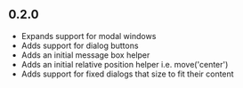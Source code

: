 ## 0.2.0

* Expands support for modal windows
* Adds support for dialog buttons
* Adds an initial message box helper
* Adds an initial relative position helper i.e. move('center')
* Adds support for fixed dialogs that size to fit their content
